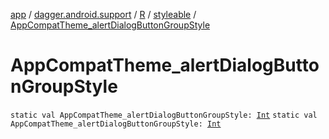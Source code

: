 [app](../../../index.md) / [dagger.android.support](../../index.md) / [R](../index.md) / [styleable](index.md) / [AppCompatTheme_alertDialogButtonGroupStyle](./-app-compat-theme_alert-dialog-button-group-style.md)

# AppCompatTheme_alertDialogButtonGroupStyle

`static val AppCompatTheme_alertDialogButtonGroupStyle: `[`Int`](https://kotlinlang.org/api/latest/jvm/stdlib/kotlin/-int/index.html)
`static val AppCompatTheme_alertDialogButtonGroupStyle: `[`Int`](https://kotlinlang.org/api/latest/jvm/stdlib/kotlin/-int/index.html)